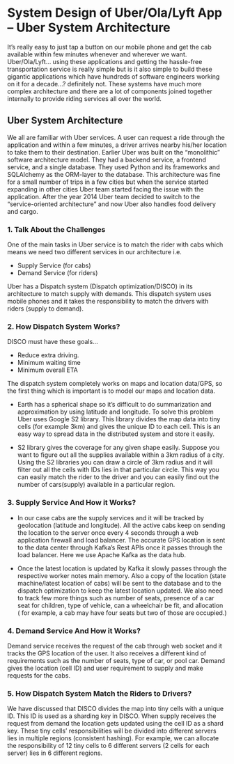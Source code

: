 # System Design of Uber/Ola/Lyft App – Uber System Architecture

It’s really easy to just tap a button on our mobile phone and get the cab available within few minutes whenever and wherever we want.
Uber/Ola/Lyft... using these applications and getting the hassle-free transportation service is really simple but is it also simple to build these gigantic applications which have hundreds of software engineers working on it for a decade…? definitely not. These systems have much more complex architecture and there are a lot of components joined together internally to provide riding services all over the world. 

## Uber System Architecture
We all are familiar with Uber services. A user can request a ride through the application and within a few minutes, a driver arrives nearby his/her location to take them to their destination. Earlier Uber was built on the “monolithic” software architecture model. They had a backend service, a frontend service, and a single database. They used Python and its frameworks and SQLAlchemy as the ORM-layer to the database. This architecture was fine for a small number of trips in a few cities but when the service started expanding in other cities Uber team started facing the issue with the application. After the year 2014 Uber team decided to switch to the “service-oriented architecture” and now Uber also handles food delivery and cargo.

### 1. Talk About the Challenges

One of the main tasks in Uber service is to match the rider with cabs which means we need two different services in our architecture i.e.

* Supply Service (for cabs)
* Demand Service (for riders)

Uber has a Dispatch system (Dispatch optimization/DISCO) in its architecture to match supply with demands. This dispatch system uses mobile phones and it takes the responsibility to match the drivers with riders (supply to demand).

### 2. How Dispatch System Works?
DISCO must have these goals...

* Reduce extra driving.
* Minimum waiting time
* Minimum overall ETA

The dispatch system completely works on maps and location data/GPS, so the first thing which is important is to model our maps and location data.

* Earth has a spherical shape so it’s difficult to do summarization and approximation by using latitude and longitude. To solve this problem Uber uses Google S2 library. This library divides the map data into tiny cells (for example 3km) and gives the unique ID to each cell. This is an easy way to spread data in the distributed system and store it easily.

* S2 library gives the coverage for any given shape easily. Suppose you want to figure out all the supplies available within a 3km radius of a city. Using the S2 libraries you can draw a circle of 3km radius and it will filter out all the cells with IDs lies in that particular circle. This way you can easily match the rider to the driver and you can easily find out the number of cars(supply) available in a particular region.

### 3. Supply Service And How it Works?

* In our case cabs are the supply services and it will be tracked by geolocation (latitude and longitude). All the active cabs keep on sending the location to the server once every 4 seconds through a web application firewall and load balancer. The accurate GPS location is sent to the data center through Kafka’s Rest APIs once it passes through the load balancer. Here we use Apache Kafka as the data hub.

* Once the latest location is updated by Kafka it slowly passes through the respective worker notes main memory.
Also a copy of the location (state machine/latest location of cabs) will be sent to the database and to the dispatch optimization to keep the latest location updated.
We also need to track few more things such as number of seats, presence of a car seat for children, type of vehicle, can a wheelchair be fit, and allocation ( for example, a cab may have four seats but two of those are occupied.)

### 4. Demand Service And How it Works?
Demand service receives the request of the cab through web socket and it tracks the GPS location of the user. It also receives a different kind of requirements such as the number of seats, type of car, or pool car.
Demand gives the location (cell ID) and user requirement to supply and make requests for the cabs.

### 5. How Dispatch System Match the Riders to Drivers?
We have discussed that DISCO divides the map into tiny cells with a unique ID. This ID is used as a sharding key in DISCO. When supply receives the request from demand the location gets updated using the cell ID as a shard key. These tiny cells’ responsibilities will be divided into different servers lies in multiple regions (consistent hashing). For example, we can allocate the responsibility of 12 tiny cells to 6 different servers (2 cells for each server) lies in 6 different regions.



